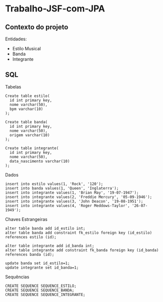 # Trabalho-JSF-com-JPA

## Contexto do projeto
Entidades:
- Estilo Musical
- Banda
- Integrante

## SQL
Tabelas

```
Create table estilo(
  id int primary key,
  nome varchar(50),
  bpm varchar(10)
);

Create table banda(
  id int primary key,
  nome varchar(50),
  origem varchar(10)
);

Create table integrante(
  id int primary key,
  nome varchar(50),
  data_nascimento varchar(10)
);
```

Dados

```
insert into estilo values(1, 'Rock', '120');
insert into banda values(1, 'Queen', 'Inglaterra');
insert into integrante values(1, 'Brian May', '19-07-1947');
insert into integrante values(2, 'Freddie Mercury', '05-09-1946');
insert into integrante values(3, 'John Deacon', '19-08-1951');
insert into integrante values(4, 'Roger Meddows-Taylor', '26-07-1949');
```

Chaves Estrangeiras

```
alter table banda add id_estilo int;
alter table banda add constraint fk_estilo foreign key (id_estilo) references estilo (id);

alter table integrante add id_banda int;
alter table integrante add constraint fk_banda foreign key (id_banda) references banda (id);

update banda set id_estilo=1;
update integrante set id_banda=1;
```


Sequências

```
CREATE SEQUENCE SEQUENCE_ESTILO;
CREATE SEQUENCE SEQUENCE_BANDA;
CREATE SEQUENCE SEQUENCE_INTEGRANTE;
```